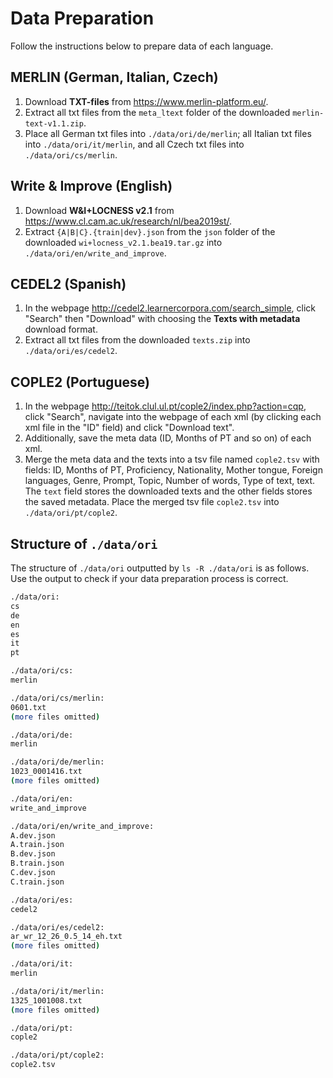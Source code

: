 # Data Preparation

Follow the instructions below to prepare data of each language. 

## MERLIN (German, Italian, Czech)
1. Download **TXT-files** from https://www.merlin-platform.eu/.
2. Extract all txt files from the `meta_ltext` folder of the downloaded `merlin-text-v1.1.zip`.
3. Place all German txt files into `./data/ori/de/merlin`; all Italian txt files into `./data/ori/it/merlin`, and all Czech txt files into `./data/ori/cs/merlin`.

## Write \& Improve (English)
1. Download **W&I+LOCNESS v2.1** from https://www.cl.cam.ac.uk/research/nl/bea2019st/.
2. Extract `{A|B|C}.{train|dev}.json` from the `json` folder of the downloaded `wi+locness_v2.1.bea19.tar.gz` into `./data/ori/en/write_and_improve`.

## CEDEL2 (Spanish)
1. In the webpage http://cedel2.learnercorpora.com/search_simple, click "Search" then "Download" with choosing the **Texts with metadata** download format.
2. Extract all txt files from the downloaded `texts.zip` into `./data/ori/es/cedel2`.

## COPLE2 (Portuguese)
1. In the webpage http://teitok.clul.ul.pt/cople2/index.php?action=cqp, click "Search", navigate into the webpage of each xml (by clicking each xml file in the "ID" field) and click "Download text".
2. Additionally, save the meta data (ID, Months of PT and so on) of each xml.
3. Merge the meta data and the texts into a tsv file named `cople2.tsv` with fields: ID, Months of PT, Proficiency, Nationality, Mother tongue, Foreign languages, Genre, Prompt, Topic, Number of words, Type of text, text. The `text` field stores the downloaded texts and the other fields stores the saved metadata. Place the merged tsv file `cople2.tsv` into `./data/ori/pt/cople2`.

## Structure of `./data/ori`

The structure of `./data/ori` outputted by `ls -R ./data/ori` is as follows. Use the output to check if your data preparation process is correct. 

```bash
./data/ori:
cs
de
en
es
it
pt

./data/ori/cs:
merlin

./data/ori/cs/merlin:
0601.txt
(more files omitted)

./data/ori/de:
merlin

./data/ori/de/merlin:
1023_0001416.txt
(more files omitted)

./data/ori/en:
write_and_improve

./data/ori/en/write_and_improve:
A.dev.json
A.train.json
B.dev.json
B.train.json
C.dev.json
C.train.json

./data/ori/es:
cedel2

./data/ori/es/cedel2:
ar_wr_12_26_0.5_14_eh.txt
(more files omitted)

./data/ori/it:
merlin

./data/ori/it/merlin:
1325_1001008.txt
(more files omitted)

./data/ori/pt:
cople2

./data/ori/pt/cople2:
cople2.tsv
```